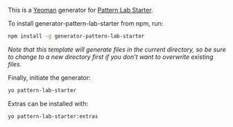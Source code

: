 This is a [Yeoman](http://yeoman.io) generator for [Pattern Lab Starter](https://github.com/phase2/pattern-lab-starter).

To install generator-pattern-lab-starter from npm, run:

```bash
npm install -g generator-pattern-lab-starter
```

*Note that this template will generate files in the current directory, so be sure to change to a new directory first if you don't want to overwrite existing files.*

Finally, initiate the generator:

```bash
yo pattern-lab-starter
```

Extras can be installed with:

```bash
yo pattern-lab-starter:extras
```
